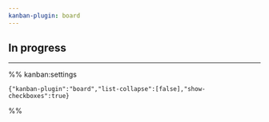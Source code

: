 ```yaml
---
kanban-plugin: board
---
```


## In progress



***



%% kanban:settings
```
{"kanban-plugin":"board","list-collapse":[false],"show-checkboxes":true}
```
%%